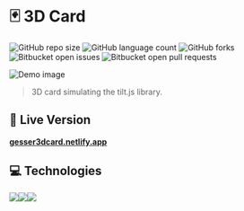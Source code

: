 # 🃏 3D Card

![GitHub repo size](https://img.shields.io/github/repo-size/matheusgesser/3D-Card?style=for-the-badge)
![GitHub language count](https://img.shields.io/github/languages/count/matheusgesser/3D-Card?style=for-the-badge)
![GitHub forks](https://img.shields.io/github/forks/matheusgesser/3D-Card?style=for-the-badge)
![Bitbucket open issues](https://img.shields.io/bitbucket/issues/matheusgesser/3D-Card?style=for-the-badge)
![Bitbucket open pull requests](https://img.shields.io/bitbucket/pr-raw/matheusgesser/3D-Card?style=for-the-badge)

<img src="https://i.imgur.com/aY7YAuk.png" alt="Demo image">

> 3D card simulating the tilt.js library.

## 🔴 **Live Version**

**<a href="https://gesser3dcard.netlify.app/" target='_blank'>gesser3dcard.netlify.app</a>**

## 💻 **Technologies**

<img src='https://img.shields.io/badge/JavaScript-F7DF1E?style=for-the-badge&logo=javascript&logoColor=black' /><img src='https://img.shields.io/badge/HTML5-E34F26?style=for-the-badge&logo=html5&logoColor=white' /><img src='https://img.shields.io/badge/CSS3-1572B6?style=for-the-badge&logo=css3&logoColor=white' />

